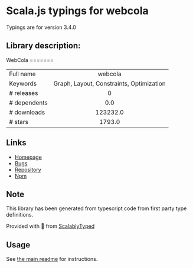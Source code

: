 
# Scala.js typings for webcola

Typings are for version 3.4.0

## Library description:
WebCola =======

|                    |                 |
| ------------------ | :-------------: |
| Full name          | webcola |
| Keywords           | Graph, Layout, Constraints, Optimization |
| # releases         | 0 |
| # dependents       | 0.0 |
| # downloads        | 123232.0 |
| # stars            | 1793.0 |

## Links
- [Homepage](https://github.com/tgdwyer/WebCola)
- [Bugs](https://github.com/tgdwyer/WebCola/issues)
- [Repository](https://github.com/tgdwyer/WebCola)
- [Npm](https://www.npmjs.com/package/webcola)
    


## Note
This library has been generated from typescript code from first party type definitions.

Provided with :purple_heart: from [ScalablyTyped](https://github.com/oyvindberg/ScalablyTyped)

## Usage
See [the main readme](../../readme.md) for instructions.


